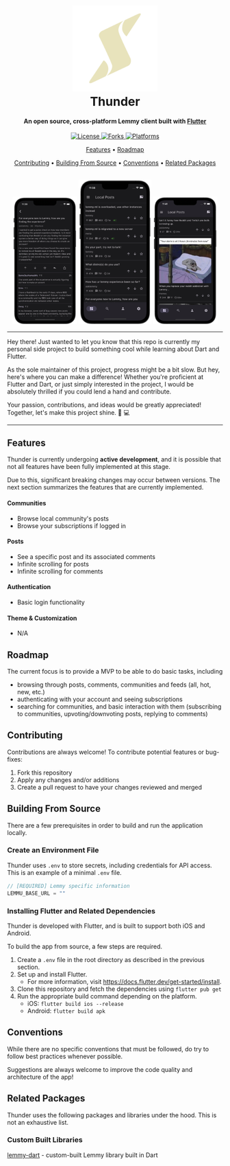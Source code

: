 <h1 align="center">
  <br>
    <img src="./assets/logo.png" alt="Markdownify" width="200">
  <br>
  Thunder
  <br>
</h1>

<h4 align="center">
    An open source, cross-platform Lemmy client built with <a href="https://flutter.dev/" target="_blank">Flutter</a>
</h4>

<p align="center">
  <a href="">
    <img src="https://img.shields.io/github/license/hjiangsu/thunder" alt="License">
  </a>
    <a href="">
    <img src="https://img.shields.io/github/forks/hjiangsu/thunder" alt="Forks">
  </a>
    <a href="">
    <img src="https://img.shields.io/badge/platform-ios%20%7C%20android-blueviolet" alt="Platforms">
  </a>
</p>

<p align="center">
  <a href="#features">Features</a> •
  <a href="#roadmap">Roadmap</a>
 
</p>

<p align="center">
   <a href="#contributing">Contributing</a> •
  <a href="#building-from-source">Building From Source</a> •
  <a href="#conventions">Conventions</a> •
  <a href="#related-packages">Related Packages</a>
</p>

<div align="center">
  <br>
    <img src="./docs/assets/screenshot_2.png" alt="Home Feed" width="150">
    <img src="./docs/assets/screenshot_1.png" alt="Spark" width="170">
    <img src="./docs/assets/screenshot_3.png" alt="Sidebar" width="150">
  <br>
</div>

<hr />
<p>
Hey there! Just wanted to let you know that this repo is currently my personal side project to build something cool while learning about Dart and Flutter.  
</p>
<p>
As the sole maintainer of this project, progress might be a bit slow. But hey, here's where you can make a difference! Whether you're proficient at Flutter and Dart, or just simply interested in the project, I would be absolutely thrilled if you could lend a hand and contribute.  
</p>
<p>
Your passion, contributions, and ideas would be greatly appreciated! Together, let's make this project shine. 🚀 💻
</p>
<hr />

## Features

Thunder is currently undergoing **active development**, and it is possible that not all features have been fully implemented at this stage.

Due to this, significant breaking changes may occur between versions. The next section summarizes the features that are currently implemented.

#### **Communities**

- Browse local community's posts
- Browse your subscriptions if logged in

#### **Posts**

- See a specific post and its associated comments
- Infinite scrolling for posts
- Infinite scrolling for comments

#### **Authentication**

- Basic login functionality

#### **Theme & Customization**

- N/A

## Roadmap

The current focus is to provide a MVP to be able to do basic tasks, including
- browsing through posts, comments, communities and feeds (all, hot, new, etc.)
- authenticating with your account and seeing subscriptions
- searching for communities, and basic interaction with them (subscribing to communities, upvoting/downvoting posts, replying to comments)

## Contributing

Contributions are always welcome! To contribute potential features or bug-fixes:

1. Fork this repository
2. Apply any changes and/or additions
3. Create a pull request to have your changes reviewed and merged

## Building From Source

There are a few prerequisites in order to build and run the application locally.

### Create an Environment File

Thunder uses `.env` to store secrets, including credentials for API access. This is an example of a minimal `.env` file.

```dart
// [REQUIRED] Lemmy specific information
LEMMU_BASE_URL = ""
```

### Installing Flutter and Related Dependencies

Thunder is developed with Flutter, and is built to support both iOS and Android.

To build the app from source, a few steps are required.

1. Create a `.env` file in the root directory as described in the previous section.
2. Set up and install Flutter.
   - For more information, visit https://docs.flutter.dev/get-started/install.
3. Clone this repository and fetch the dependencies using `flutter pub get`
4. Run the appropriate build command depending on the platform.
   - iOS: `flutter build ios --release`
   - Android: `flutter build apk`

## Conventions

While there are no specific conventions that must be followed, do try to follow best practices whenever possible.

Suggestions are always welcome to improve the code quality and architecture of the app!

## Related Packages

Thunder uses the following packages and libraries under the hood. This is not an exhaustive list.

### Custom Built Libraries

[lemmy-dart](https://github.com/hjiangsu/lemmy-dart) - custom-built Lemmy library built in Dart
